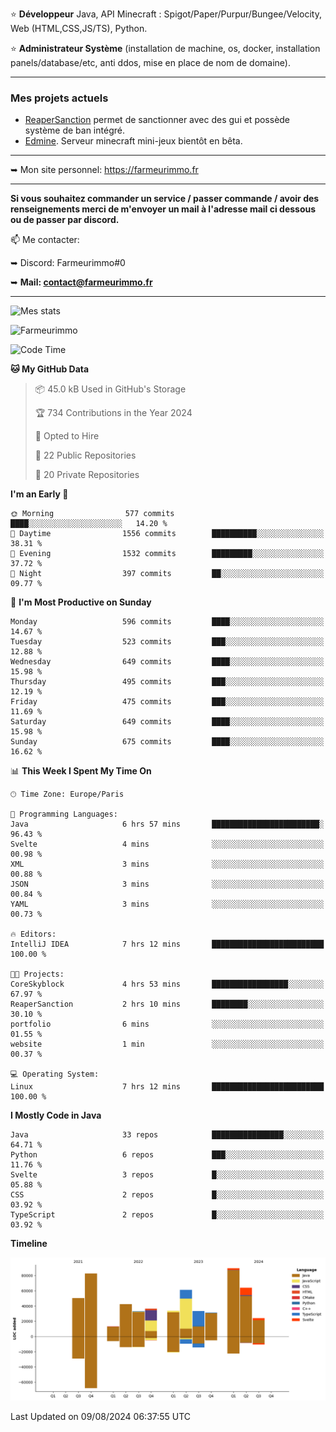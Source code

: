 ⭐ **Développeur** Java, API Minecraft : Spigot/Paper/Purpur/Bungee/Velocity, Web (HTML,CSS,JS/TS), Python.

⭐ **Administrateur Système** (installation de machine, os, docker, installation panels/database/etc, anti ddos, mise en place de nom de domaine).

---

### Mes projets actuels
- [ReaperSanction](https://www.spigotmc.org/resources/reapersanction.89580/) permet de sanctionner avec des gui et possède système de ban intégré.
- [Edmine](https://edmine.net). Serveur minecraft mini-jeux bientôt en bêta.

---

➥ Mon site personnel: https://farmeurimmo.fr

---

**Si vous souhaitez commander un service / passer commande / avoir des renseignements merci de m'envoyer un mail à l'adresse mail ci dessous ou de passer par discord.**

📫 Me contacter:
 
   ➥ Discord: Farmeurimmo#0
   
   ➥ **Mail: contact@farmeurimmo.fr**

---

![Mes stats](https://github-readme-stats.farmeurimmo.fr/api?username=Farmeurimmo&count_private=true&show_icons=true&theme=radical)

<img src="https://komarev.com/ghpvc/?username=Farmeurimmo" alt="Farmeurimmo" />

<!--START_SECTION:waka-->
![Code Time](http://img.shields.io/badge/Code%20Time-1%2C464%20hrs%2021%20mins-blue)

**🐱 My GitHub Data** 

> 📦 45.0 kB Used in GitHub's Storage 
 > 
> 🏆 734 Contributions in the Year 2024
 > 
> 💼 Opted to Hire
 > 
> 📜 22 Public Repositories 
 > 
> 🔑 20 Private Repositories 
 > 
**I'm an Early 🐤** 

```text
🌞 Morning                577 commits         ████░░░░░░░░░░░░░░░░░░░░░   14.20 % 
🌆 Daytime                1556 commits        ██████████░░░░░░░░░░░░░░░   38.31 % 
🌃 Evening                1532 commits        █████████░░░░░░░░░░░░░░░░   37.72 % 
🌙 Night                  397 commits         ██░░░░░░░░░░░░░░░░░░░░░░░   09.77 % 
```
📅 **I'm Most Productive on Sunday** 

```text
Monday                   596 commits         ████░░░░░░░░░░░░░░░░░░░░░   14.67 % 
Tuesday                  523 commits         ███░░░░░░░░░░░░░░░░░░░░░░   12.88 % 
Wednesday                649 commits         ████░░░░░░░░░░░░░░░░░░░░░   15.98 % 
Thursday                 495 commits         ███░░░░░░░░░░░░░░░░░░░░░░   12.19 % 
Friday                   475 commits         ███░░░░░░░░░░░░░░░░░░░░░░   11.69 % 
Saturday                 649 commits         ████░░░░░░░░░░░░░░░░░░░░░   15.98 % 
Sunday                   675 commits         ████░░░░░░░░░░░░░░░░░░░░░   16.62 % 
```


📊 **This Week I Spent My Time On** 

```text
🕑︎ Time Zone: Europe/Paris

💬 Programming Languages: 
Java                     6 hrs 57 mins       ████████████████████████░   96.43 % 
Svelte                   4 mins              ░░░░░░░░░░░░░░░░░░░░░░░░░   00.98 % 
XML                      3 mins              ░░░░░░░░░░░░░░░░░░░░░░░░░   00.88 % 
JSON                     3 mins              ░░░░░░░░░░░░░░░░░░░░░░░░░   00.84 % 
YAML                     3 mins              ░░░░░░░░░░░░░░░░░░░░░░░░░   00.73 % 

🔥 Editors: 
IntelliJ IDEA            7 hrs 12 mins       █████████████████████████   100.00 % 

🐱‍💻 Projects: 
CoreSkyblock             4 hrs 53 mins       █████████████████░░░░░░░░   67.97 % 
ReaperSanction           2 hrs 10 mins       ████████░░░░░░░░░░░░░░░░░   30.10 % 
portfolio                6 mins              ░░░░░░░░░░░░░░░░░░░░░░░░░   01.55 % 
website                  1 min               ░░░░░░░░░░░░░░░░░░░░░░░░░   00.37 % 

💻 Operating System: 
Linux                    7 hrs 12 mins       █████████████████████████   100.00 % 
```

**I Mostly Code in Java** 

```text
Java                     33 repos            ████████████████░░░░░░░░░   64.71 % 
Python                   6 repos             ███░░░░░░░░░░░░░░░░░░░░░░   11.76 % 
Svelte                   3 repos             █░░░░░░░░░░░░░░░░░░░░░░░░   05.88 % 
CSS                      2 repos             █░░░░░░░░░░░░░░░░░░░░░░░░   03.92 % 
TypeScript               2 repos             █░░░░░░░░░░░░░░░░░░░░░░░░   03.92 % 
```



**Timeline**

![Lines of Code chart](https://raw.githubusercontent.com/Farmeurimmo/Farmeurimmo/main/assets/bar_graph.png)


 Last Updated on 09/08/2024 06:37:55 UTC
<!--END_SECTION:waka-->
